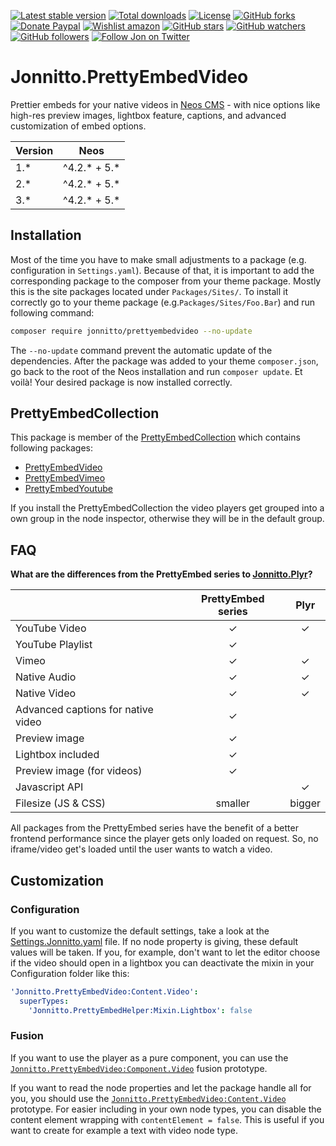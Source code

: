 [![Latest stable version]][packagist] [![Total downloads]][packagist] [![License]][packagist] [![GitHub forks]][fork] [![Donate Paypal]][paypal] [![Wishlist amazon]][amazon] [![GitHub stars]][stargazers] [![GitHub watchers]][subscription] [![GitHub followers]][followers] [![Follow Jon on Twitter]][twitter]

# Jonnitto.PrettyEmbedVideo

Prettier embeds for your native videos in [Neos CMS] - with nice options like high-res preview images, lightbox feature, captions, and advanced customization of embed options.

| Version | Neos           |
| ------- | -------------- |
| 1.\*    | ^4.2.\* + 5.\* |
| 2.\*    | ^4.2.\* + 5.\* |
| 3.\*    | ^4.2.\* + 5.\* |

## Installation

Most of the time you have to make small adjustments to a package (e.g. configuration in `Settings.yaml`). Because of that, it is important to add the corresponding package to the composer from your theme package. Mostly this is the site packages located under `Packages/Sites/`. To install it correctly go to your theme package (e.g.`Packages/Sites/Foo.Bar`) and run following command:

```bash
composer require jonnitto/prettyembedvideo --no-update
```

The `--no-update` command prevent the automatic update of the dependencies. After the package was added to your theme `composer.json`, go back to the root of the Neos installation and run `composer update`. Et voilà! Your desired package is now installed correctly.

## PrettyEmbedCollection

This package is member of the [PrettyEmbedCollection] which contains following packages:

- [PrettyEmbedVideo]
- [PrettyEmbedVimeo]
- [PrettyEmbedYoutube]

If you install the PrettyEmbedCollection the video players get grouped into a own group in the node inspector, otherwise they will be in the default group.

## FAQ

**What are the differences from the PrettyEmbed series to [Jonnitto.Plyr]?**

|                                    | PrettyEmbed series |  Plyr  |
| ---------------------------------- | :----------------: | :----: |
| YouTube Video                      |         ✓          |   ✓    |
| YouTube Playlist                   |         ✓          |        |
| Vimeo                              |         ✓          |   ✓    |
| Native Audio                       |         ✓          |   ✓    |
| Native Video                       |         ✓          |   ✓    |
| Advanced captions for native video |         ✓          |        |
| Preview image                      |         ✓          |        |
| Lightbox included                  |         ✓          |        |
| Preview image (for videos)         |         ✓          |        |
| Javascript API                     |                    |   ✓    |
| Filesize (JS & CSS)                |      smaller       | bigger |

All packages from the PrettyEmbed series have the benefit of a better frontend performance since the player gets only loaded on request. So, no iframe/video get's loaded until the user wants to watch a video.

## Customization

### Configuration

If you want to customize the default settings, take a look at the [Settings.Jonnitto.yaml] file. If no node property is giving, these default values will be taken. If you, for example, don't want to let the editor choose if the video should open in a lightbox you can deactivate the mixin in your Configuration folder like this:

```yaml
'Jonnitto.PrettyEmbedVideo:Content.Video':
  superTypes:
    'Jonnitto.PrettyEmbedHelper:Mixin.Lightbox': false
```

### Fusion

If you want to use the player as a pure component, you can use the [`Jonnitto.PrettyEmbedVideo:Component.Video`] fusion prototype.

If you want to read the node properties and let the package handle all for you, you should use the [`Jonnitto.PrettyEmbedVideo:Content.Video`] prototype. For easier including in your own node types, you can disable the content element wrapping with `contentElement = false`. This is useful if you want to create for example a text with video node type.

[packagist]: https://packagist.org/packages/jonnitto/prettyembedvideo
[latest stable version]: https://poser.pugx.org/jonnitto/prettyembedvideo/v/stable
[total downloads]: https://poser.pugx.org/jonnitto/prettyembedvideo/downloads
[license]: https://poser.pugx.org/jonnitto/prettyembedvideo/license
[github forks]: https://img.shields.io/github/forks/jonnitto/Jonnitto.PrettyEmbedVideo.svg?style=social&label=Fork
[donate paypal]: https://img.shields.io/badge/Donate-PayPal-yellow.svg
[wishlist amazon]: https://img.shields.io/badge/Wishlist-Amazon-yellow.svg
[amazon]: https://www.amazon.de/hz/wishlist/ls/2WPGORAVYF39B?&sort=default
[paypal]: https://www.paypal.me/Jonnitto/20eur
[github stars]: https://img.shields.io/github/stars/jonnitto/Jonnitto.PrettyEmbedVideo.svg?style=social&label=Stars
[github watchers]: https://img.shields.io/github/watchers/jonnitto/Jonnitto.PrettyEmbedVideo.svg?style=social&label=Watch
[github followers]: https://img.shields.io/github/followers/jonnitto.svg?style=social&label=Follow
[follow jon on twitter]: https://img.shields.io/twitter/follow/jonnitto.svg?style=social&label=Follow
[twitter]: https://twitter.com/jonnitto
[fork]: https://github.com/jonnitto/Jonnitto.PrettyEmbedVideo/fork
[stargazers]: https://github.com/jonnitto/Jonnitto.PrettyEmbedVideo/stargazers
[subscription]: https://github.com/jonnitto/Jonnitto.PrettyEmbedVideo/subscription
[followers]: https://github.com/jonnitto/followers
[license]: LICENSE
[neos cms]: https://www.neos.io
[prettyembedcollection]: https://github.com/jonnitto/Jonnitto.PrettyembedCollection
[prettyembedvideo]: https://github.com/jonnitto/Jonnitto.PrettyEmbedVideo
[prettyembedvimeo]: https://github.com/jonnitto/Jonnitto.PrettyEmbedVimeo
[prettyembedyoutube]: https://github.com/jonnitto/Jonnitto.PrettyEmbedYoutube
[jonnitto.plyr]: https://github.com/jonnitto/Jonnitto.Plyr
[settings.jonnitto.yaml]: Configuration/Settings.Jonnitto.yaml
[`jonnitto.prettyembedvideo:component.video`]: Resources/Private/Fusion/Component/Video.fusion
[`jonnitto.prettyembedvideo:content.video`]: Resources/Private/Fusion/Content/Video.fusion

